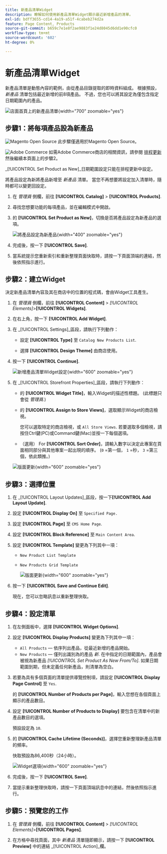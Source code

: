 ```yaml
---
title: 新產品清單Widget
description: 瞭解如何使用新產品清單Widget顯示最近新增產品的清單。
exl-id: bdff3655-cd14-4a19-a51f-4cabeb274d2a
feature: Page Content, Products
source-git-commit: b659c7e1e8f2ae9883f1e24d8045d6dd1e90cfc0
workflow-type: tm+mt
source-wordcount: '602'
ht-degree: 0%

---
```


# 新產品清單Widget

新產品清單是動態內容的範例，由從產品目錄提取的即時資料組成。 根據預設， _新產品_ 清單包括最近新增的前8項產品。 不過，您也可以將其設定為僅包含指定日期範圍內的產品。

![店面首頁上的新產品清單](./assets/storefront-home-page-new-products.png){width="700" zoomable="yes"}

## 步驟1：將每項產品設為新產品

![Magento Open Source](../assets/open-source.svg) 此步驟僅適用於Magento Open Source。

![Adobe Commerce](../assets/adobe-logo.svg) 如需Adobe Commerce商店的相關資訊，請參閱 [排程更新](content-staging-scheduled-update.md) 然後繼續本頁面上的步驟2。

_[!UICONTROL Set Product as New]_日期範圍設定只能在排程更新中設定。

將產品設定為新將產品新增至 _新產品_ 清單。 當您不再想要將設定加入清單時，隨時都可以變更回設定。

1. 在 _管理員_ 側欄，前往 **[!UICONTROL Catalog]** > **[!UICONTROL Products]**.

1. 尋找您想要功能的每項產品，並在編輯模式中開啟。

1. 的 **[!UICONTROL Set Product as New]**，切換是否將產品設定為新產品的選項。

   ![將產品設定為新產品](./assets/product-set-as-new.png){width="400" zoomable="yes"}

1. 完成後，按一下 **[!UICONTROL Save]**.

1. 當系統提示您重新索引和重新整理頁面快取時，請按一下頁面頂端的連結，然後依照指示進行。

## 步驟2：建立Widget

決定新產品清單內容及其在商店中的位置的程式碼，會由Widget工具產生。

1. 在 _管理員_ 側欄，前往 **[!UICONTROL Content]** > _[!UICONTROL Elements]_>**[!UICONTROL Widgets]**.

1. 在右上角，按一下 **[!UICONTROL Add Widget]**.

1. 在 _[!UICONTROL Settings]_區段，請執行下列動作：

   - 設定 **[!UICONTROL Type]** 至 `Catalog New Products List`.

   - 選擇 **[!UICONTROL Design Theme]** 由商店使用。

1. 按一下 **[!UICONTROL Continue]**.

   ![新增產品清單Widget設定](./assets/widget-settings.png){width="600" zoomable="yes"}

1. 在 _[!UICONTROL Storefront Properties]_區段，請執行下列動作：

   - 的 **[!UICONTROL Widget Title]**，輸入Widget的描述性標題。 (此標題只會從 _管理員_.)

   - 的 **[!UICONTROL Assign to Store Views]**，選取顯示Widget的商店檢視。

     您可以選取特定的商店檢視，或 `All Store Views`. 若要選取多個檢視，請按住Ctrl鍵(PC)或Command鍵(Mac)並按一下每個選項。

   - （選用） For **[!UICONTROL Sort Order]**，請輸入數字以決定此專案在頁面相同部分與其他專案一起出現的順序。 (`0` =第一個， `1` =秒， `3` =第三個，依此類推。)

   ![版面更新](./assets/widget-layout-update-home-page.png){width="600" zoomable="yes"}

## 步驟3：選擇位置

1. 在 _[!UICONTROL Layout Updates]_區段，按一下&#x200B;**[!UICONTROL Add Layout Update]**.

1. 設定 **[!UICONTROL Display On]** 至 `Specified Page.`

1. 設定 **[!UICONTROL Page]** 至 `CMS Home Page`.

1. 設定 **[!UICONTROL Block Reference]** 至 `Main Content Area`.

1. 設定 **[!UICONTROL Template]** 變更為下列其中一項：

   - `New Product List Template`
   - `New Products Grid Template`

     ![版面更新](./assets/widget-layout-update-new-products-list.png){width="600" zoomable="yes"}

1. 按一下 **[!UICONTROL Save and Continue Edit]**.

   現在，您可以忽略訊息以重新整理快取。

## 步驟4：設定清單

1. 在左側面板中，選擇 **[!UICONTROL Widget Options]**.

1. 設定 **[!UICONTROL Display Products]** 變更為下列其中一項：

   - `All Products`  — 依序列出產品，從最近新增的產品開始。
   - `New Products`  — 僅列出識別為的產品 _新_. 在中指定的日期範圍內，產品會被視為新產品 _[!UICONTROL Set Product As New From/To]_. 如果日期範圍到期，但未定義任何新產品，則清單為空白。

1. 若要為具有多個頁面的清單提供導覽控制項，請設定 **[!UICONTROL Display Page Control]** 至 `Yes`.

   的 **[!UICONTROL Number of Products per Page]**，輸入您想在各個頁面上顯示的產品數目。

1. 設定 **[!UICONTROL Number of Products to Display]** 要包含在清單中的新產品數目的選項。

   預設設定為 `10`.

1. 的 **[!UICONTROL Cache Lifetime (Seconds)]**，選擇您重新整理新產品清單的頻率。

   快取預設為86,400秒（24小時）。

   ![Widget選項](./assets/widget-options-new-product-list.png){width="600" zoomable="yes"}

1. 完成後，按一下 **[!UICONTROL Save]**.

1. 當提示重新整理快取時，請按一下頁面頂端訊息中的連結，然後依照指示進行。

## 步驟5：預覽您的工作

1. 在 _管理員_ 側欄，前往 **[!UICONTROL Content]** > _[!UICONTROL Elements]_>**[!UICONTROL Pages]**.

1. 在方格中尋找頁面，其中 _新產品_ 清單隨即顯示，請按一下 **[!UICONTROL Preview]** 中的連結 _[!UICONTROL Action]_欄。
